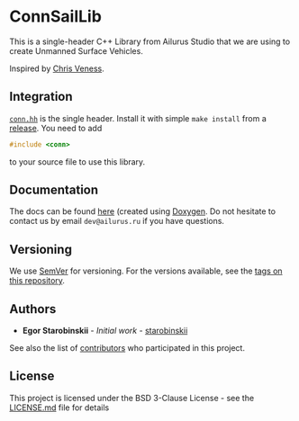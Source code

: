 # ConnSailLib
This is a single-header C++ Library from Ailurus Studio that we are using to create Unmanned Surface Vehicles. 

Inspired by [Chris Veness](https://github.com/chrisveness/).

## Integration

[`conn.hh`](https://github.com/starobinskii/ConnSailLib/blob/master/conn.hh) is the single header. Install it with simple `make install` from a [release](https://github.com/starobinskii/ConnSailLib/releases). You need to add

```cpp
#include <conn>
```

to your source file to use this library.

## Documentation
The docs can be found [here](https://starobinskii.github.io/ConnSailLib/docs/) (created using [Doxygen](http://www.doxygen.nl). Do not hesitate to contact us by email `dev@ailurus.ru` if you have questions.

## Versioning

We use [SemVer](http://semver.org/) for versioning. For the versions available, see the [tags on this repository](https://github.com/starobinskii/ConnSailLib/tags). 

## Authors

* **Egor Starobinskii** - *Initial work* - [starobinskii](https://github.com/starobinskii)

See also the list of [contributors](https://github.com/starobinskii/ConnSailLib/contributors) who participated in this project.

## License

This project is licensed under the BSD 3-Clause License - see the [LICENSE.md](LICENSE.md) file for details